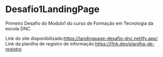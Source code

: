 # Desafio1LandingPage
Primeiro Desafio do Modulo1 do curso de Formação em Tecnologia da escola DNC

Link do site disponibilizado:https://landingpage-desafio-dnc.netlify.app/ <br>
Link da planilha de registro de informação:https://l1nk.dev/planilha-de-registro
